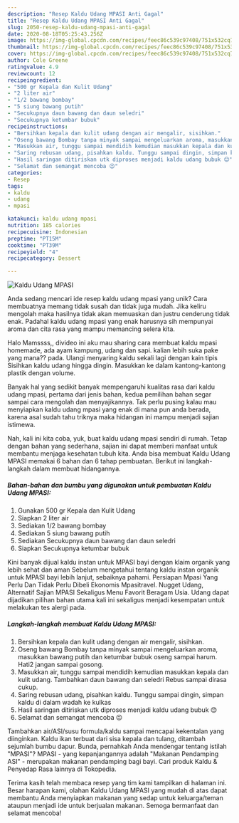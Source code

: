 ```yaml
---
description: "Resep Kaldu Udang MPASI Anti Gagal"
title: "Resep Kaldu Udang MPASI Anti Gagal"
slug: 2050-resep-kaldu-udang-mpasi-anti-gagal
date: 2020-08-18T05:25:43.256Z
image: https://img-global.cpcdn.com/recipes/feec86c539c97408/751x532cq70/kaldu-udang-mpasi-foto-resep-utama.jpg
thumbnail: https://img-global.cpcdn.com/recipes/feec86c539c97408/751x532cq70/kaldu-udang-mpasi-foto-resep-utama.jpg
cover: https://img-global.cpcdn.com/recipes/feec86c539c97408/751x532cq70/kaldu-udang-mpasi-foto-resep-utama.jpg
author: Cole Greene
ratingvalue: 4.9
reviewcount: 12
recipeingredient:
- "500 gr Kepala dan Kulit Udang"
- "2 liter air"
- "1/2 bawang bombay"
- "5 siung bawang putih"
- "Secukupnya daun bawang dan daun seledri"
- "Secukupnya ketumbar bubuk"
recipeinstructions:
- "Bersihkan kepala dan kulit udang dengan air mengalir, sisihkan."
- "Oseng bawang Bombay tanpa minyak sampai mengeluarkan aroma, masukkan bawang putih dan ketumbar bubuk oseng sampai harum. Hati2 jangan sampai gosong."
- "Masukkan air, tunggu sampai mendidih kemudian masukkan kepala dan kulit udang. Tambahkan daun bawang dan seledri Rebus sampai dirasa cukup."
- "Saring rebusan udang, pisahkan kaldu. Tunggu sampai dingin, simpan kaldu di dalam wadah ke kulkas"
- "Hasil saringan ditiriskan utk diproses menjadi kaldu udang bubuk 😊"
- "Selamat dan semangat mencoba 😉"
categories:
- Resep
tags:
- kaldu
- udang
- mpasi

katakunci: kaldu udang mpasi 
nutrition: 185 calories
recipecuisine: Indonesian
preptime: "PT15M"
cooktime: "PT39M"
recipeyield: "4"
recipecategory: Dessert

---
```



![Kaldu Udang MPASI](https://img-global.cpcdn.com/recipes/feec86c539c97408/751x532cq70/kaldu-udang-mpasi-foto-resep-utama.jpg)

Anda sedang mencari ide resep kaldu udang mpasi yang unik? Cara membuatnya memang tidak susah dan tidak juga mudah. Jika keliru mengolah maka hasilnya tidak akan memuaskan dan justru cenderung tidak enak. Padahal kaldu udang mpasi yang enak harusnya sih mempunyai aroma dan cita rasa yang mampu memancing selera kita.

Halo Mamssss,, divideo ini aku mau sharing cara membuat kaldu mpasi homemade, ada ayam kampung, udang dan sapi. kalian lebih suka pake yang mana?? pada. Ulangi menyaring kaldu sekali lagi dengan kain tipis Sisihkan kaldu udang hingga dingin. Masukkan ke dalam kantong-kantong plastik dengan volume.

Banyak hal yang sedikit banyak mempengaruhi kualitas rasa dari kaldu udang mpasi, pertama dari jenis bahan, kedua pemilihan bahan segar sampai cara mengolah dan menyajikannya. Tak perlu pusing kalau mau menyiapkan kaldu udang mpasi yang enak di mana pun anda berada, karena asal sudah tahu triknya maka hidangan ini mampu menjadi sajian istimewa.


Nah, kali ini kita coba, yuk, buat kaldu udang mpasi sendiri di rumah. Tetap dengan bahan yang sederhana, sajian ini dapat memberi manfaat untuk membantu menjaga kesehatan tubuh kita. Anda bisa membuat Kaldu Udang MPASI memakai 6 bahan dan 6 tahap pembuatan. Berikut ini langkah-langkah dalam membuat hidangannya.

<!--inarticleads1-->

##### Bahan-bahan dan bumbu yang digunakan untuk pembuatan Kaldu Udang MPASI:

1. Gunakan 500 gr Kepala dan Kulit Udang
1. Siapkan 2 liter air
1. Sediakan 1/2 bawang bombay
1. Sediakan 5 siung bawang putih
1. Sediakan Secukupnya daun bawang dan daun seledri
1. Siapkan Secukupnya ketumbar bubuk


Kini banyak dijual kaldu instan untuk MPASI bayi dengan klaim organik yang lebih sehat dan aman Sebelum mengetahui tentang kaldu instan organik untuk MPASI bayi lebih lanjut, sebaiknya pahami. Persiapan Mpasi Yang Perlu Dan Tidak Perlu Dibeli Ekonomis Mpasitravel. Nugget Udang, Alternatif Sajian MPASI Sekaligus Menu Favorit Beragam Usia. Udang dapat dijadikan pilihan bahan utama kali ini sekaligus menjadi kesempatan untuk melakukan tes alergi pada. 

<!--inarticleads2-->

##### Langkah-langkah membuat Kaldu Udang MPASI:

1. Bersihkan kepala dan kulit udang dengan air mengalir, sisihkan.
1. Oseng bawang Bombay tanpa minyak sampai mengeluarkan aroma, masukkan bawang putih dan ketumbar bubuk oseng sampai harum. Hati2 jangan sampai gosong.
1. Masukkan air, tunggu sampai mendidih kemudian masukkan kepala dan kulit udang. Tambahkan daun bawang dan seledri Rebus sampai dirasa cukup.
1. Saring rebusan udang, pisahkan kaldu. Tunggu sampai dingin, simpan kaldu di dalam wadah ke kulkas
1. Hasil saringan ditiriskan utk diproses menjadi kaldu udang bubuk 😊
1. Selamat dan semangat mencoba 😉


Tambahkan air/ASI/susu formula/kaldu sampai mencapai kekentalan yang diinginkan. Kaldu ikan terbuat dari sisa kepala dan tulang, ditambah sejumlah bumbu dapur. Bunda, pernahkah Anda mendengar tentang istilah &#34;MPASI&#34;? MPASI - yang kepanjangannya adalah &#34;Makanan Pendamping ASI&#34; - merupakan makanan pendamping bagi bayi. Cari produk Kaldu &amp; Penyedap Rasa lainnya di Tokopedia. 

Terima kasih telah membaca resep yang tim kami tampilkan di halaman ini. Besar harapan kami, olahan Kaldu Udang MPASI yang mudah di atas dapat membantu Anda menyiapkan makanan yang sedap untuk keluarga/teman ataupun menjadi ide untuk berjualan makanan. Semoga bermanfaat dan selamat mencoba!
